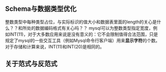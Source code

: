 ##  Schema与数据类型优化
整数类型中每种类型占位，与实际标识的值大小和数据表里面的length的关心是什么？？和所处的数据编码格式有关心吗？？
mysql可以为整数类型指定宽度，例如INT(11)，对于大多数应用来说是没有意义的：它不会限制值得合法范围，只是规定了mysql的一些交互工具（例如Mysql命令行客户端）用来**显示字符**的个数。对于存储和计算来说，INT(11)和INT(20)是相同的。

## 关于范式与反范式
